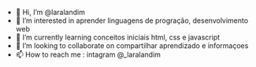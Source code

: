 - 👋 Hi, I’m @laralandim
- 👀 I’m interested in  aprender linguagens de progração, desenvolvimento web
- 🌱 I’m currently learning conceitos iniciais html, css e javascript
- 💞️ I’m looking to collaborate on compartilhar aprendizado e informaçoes   
- 📫 How to reach me : intagram  @_laralandim

<!---
laralandim/laralandim is a ✨ special ✨ repository because its `README.md` (this file) appears on your GitHub profile.
You can click the Preview link to take a look at your changes.
--->
